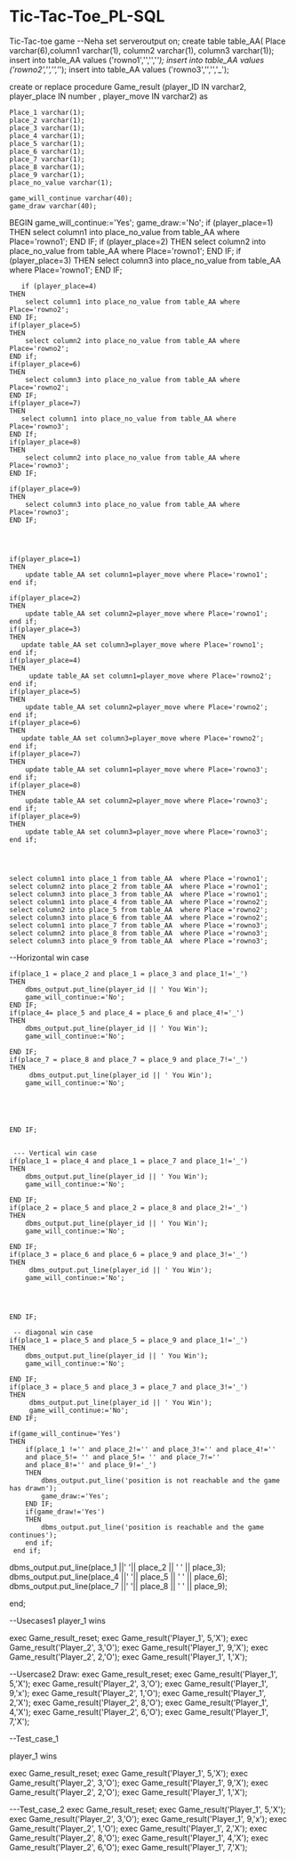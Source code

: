 # Tic-Tac-Toe_PL-SQL
Tic-Tac-toe game
--Neha
set serveroutput on;
create table table_AA( Place varchar(6),column1 varchar(1), column2 varchar(1), column3 varchar(1));
insert into table_AA values ('rowno1','','','_');
insert into table_AA values ('rowno2','','','_');
insert into table_AA values ('rowno3','','','_');



create or replace procedure Game_result (player_ID IN varchar2, player_place  IN number , player_move IN varchar2)
as
    
    Place_1 varchar(1);
    place_2 varchar(1);
    place_3 varchar(1);
    place_4 varchar(1);
    place_5 varchar(1);
    place_6 varchar(1);
    place_7 varchar(1);
    place_8 varchar(1);
    place_9 varchar(1);
    place_no_value varchar(1);

    game_will_continue varchar(40);
    game_draw varchar(40);


 
BEGIN
    game_will_continue:='Yes';
    game_draw:='No';
    if (player_place=1)
    THEN
        select column1 into place_no_value from table_AA where Place='rowno1';
    END IF;
    if (player_place=2)
    THEN
        select column2 into place_no_value from table_AA where Place='rowno1';
    END IF;
    if (player_place=3)
    THEN
        select column3 into place_no_value from table_AA where Place='rowno1';
    END IF;

    
       if (player_place=4)
    THEN
        select column1 into place_no_value from table_AA where Place='rowno2';
    END IF;
    if(player_place=5)
    THEN
        select column2 into place_no_value from table_AA where Place='rowno2';
    END if;
    if(player_place=6)
    THEN
        select column3 into place_no_value from table_AA where Place='rowno2';
    END IF;
    if(player_place=7)
    THEN
       select column1 into place_no_value from table_AA where Place='rowno3';
    END If;
    if(player_place=8)
    THEN
        select column2 into place_no_value from table_AA where Place='rowno3';
    END IF;
    
    if(player_place=9)
    THEN
        select column3 into place_no_value from table_AA where Place='rowno3';
    END IF;



    
    if(player_place=1)
    THEN
        update table_AA set column1=player_move where Place='rowno1';
    end if;
 
    if(player_place=2)
    THEN
        update table_AA set column2=player_move where Place='rowno1';
    end if;
    if(player_place=3)
    THEN
       update table_AA set column3=player_move where Place='rowno1';
    end if;
    if(player_place=4)
    THEN
         update table_AA set column1=player_move where Place='rowno2';
    end if;
    if(player_place=5)
    THEN
        update table_AA set column2=player_move where Place='rowno2';
    end if;
    if(player_place=6)
    THEN
       update table_AA set column3=player_move where Place='rowno2';
    end if;
    if(player_place=7)
    THEN
        update table_AA set column1=player_move where Place='rowno3';
    end if;
    if(player_place=8)
    THEN
        update table_AA set column2=player_move where Place='rowno3';
    end if;
    if(player_place=9)
    THEN
        update table_AA set column3=player_move where Place='rowno3';
    end if;


 
   
    select column1 into place_1 from table_AA  where Place ='rowno1';
    select column2 into place_2 from table_AA  where Place ='rowno1';
    select column3 into place_3 from table_AA  where Place ='rowno1';
    select column1 into place_4 from table_AA  where Place ='rowno2';
    select column2 into place_5 from table_AA  where Place ='rowno2';
    select column3 into place_6 from table_AA  where Place ='rowno2';
    select column1 into place_7 from table_AA  where Place ='rowno3';
    select column2 into place_8 from table_AA  where Place ='rowno3';
    select column3 into place_9 from table_AA  where Place ='rowno3';

--Horizontal win case   
    
    if(place_1 = place_2 and place_1 = place_3 and place_1!='_')
    THEN
        dbms_output.put_line(player_id || ' You Win');
        game_will_continue:='No';
    END IF;
    if(place_4= place_5 and place_4 = place_6 and place_4!='_')
    THEN
        dbms_output.put_line(player_id || ' You Win');
        game_will_continue:='No';
 
    END IF;
    if(place_7 = place_8 and place_7 = place_9 and place_7!='_')
    THEN
         dbms_output.put_line(player_id || ' You Win');
        game_will_continue:='No';
 
 

 
 
    END IF;
    
    
     --- Vertical win case
    if(place_1 = place_4 and place_1 = place_7 and place_1!='_')
    THEN
        dbms_output.put_line(player_id || ' You Win');
        game_will_continue:='No';
 
    END IF;
    if(place_2 = place_5 and place_2 = place_8 and place_2!='_')
    THEN
        dbms_output.put_line(player_id || ' You Win');
        game_will_continue:='No';
 
    END IF;
    if(place_3 = place_6 and place_6 = place_9 and place_3!='_')
    THEN
         dbms_output.put_line(player_id || ' You Win');
        game_will_continue:='No';


 
 
    END IF;
    
     -- diagonal win case
    if(place_1 = place_5 and place_5 = place_9 and place_1!='_')
    THEN
        dbms_output.put_line(player_id || ' You Win');
        game_will_continue:='No';
 
    END IF;
    if(place_3 = place_5 and place_3 = place_7 and place_3!='_')
    THEN
         dbms_output.put_line(player_id || ' You Win');
         game_will_continue:='No';
    END IF;
     
    if(game_will_continue='Yes')
    THEN  
        if(place_1 !='' and place_2!='' and place_3!='' and place_4!='' 
        and place_5!= '' and place_5!= '' and place_7!='' 
        and place_8!='' and place_9!='_')
        THEN
            dbms_output.put_line('position is not reachable and the game has drawn');
            game_draw:='Yes';
        END IF;
        if(game_draw!='Yes')
        THEN
            dbms_output.put_line('position is reachable and the game continues');
        end if;
     end if;
dbms_output.put_line(place_1 ||' '|| place_2 || ' ' || place_3);
dbms_output.put_line(place_4 ||' '|| place_5 || ' ' || place_6);
dbms_output.put_line(place_7 ||' '|| place_8 || ' ' || place_9);


end;

--Usecases1 player_1 wins

exec Game_result_reset;
exec Game_result('Player_1', 5,'X');
exec Game_result('Player_2', 3,'O');
exec Game_result('Player_1', 9,'X'); 
exec Game_result('Player_2', 2,'O');
exec Game_result('Player_1', 1,'X');

--Usercase2 Draw:
exec Game_result_reset;
exec Game_result('Player_1', 5,'X');
exec Game_result('Player_2', 3,'O');
exec Game_result('Player_1', 9,'x'); 
exec Game_result('Player_2', 1,'O');
exec Game_result('Player_1', 2,'X');
exec Game_result('Player_2', 8,'O');
exec Game_result('Player_1', 4,'X'); 
exec Game_result('Player_2', 6,'O');
exec Game_result('Player_1', 7,'X');



--Test_case_1

player_1 wins

exec Game_result_reset;
exec Game_result('Player_1', 5,'X');
exec Game_result('Player_2', 3,'O');
exec Game_result('Player_1', 9,'X'); 
exec Game_result('Player_2', 2,'O');
exec Game_result('Player_1', 1,'X');

---Test_case_2
exec Game_result_reset;
exec Game_result('Player_1', 5,'X');
exec Game_result('Player_2', 3,'O');
exec Game_result('Player_1', 9,'x'); 
exec Game_result('Player_2', 1,'O');
exec Game_result('Player_1', 2,'X');
exec Game_result('Player_2', 8,'O');
exec Game_result('Player_1', 4,'X'); 
exec Game_result('Player_2', 6,'O');
exec Game_result('Player_1', 7,'X');





